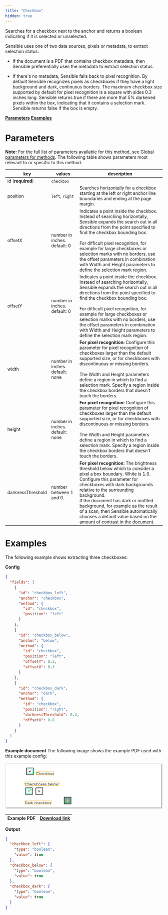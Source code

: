 ```yaml
---
title: "Checkbox"
hidden: true
---
```

Searches for a checkbox next to the anchor and returns a boolean indicating if it is selected or unselected. 

Sensible uses one of two data sources, pixels or metadata, to extract selection status:

- If the document is a PDF that contains checkbox metadata, then Sensible preferentially uses the metadata to extract selection status.  

- If there's no metadata, Sensible falls back to pixel recognition. By default Sensible recognizes pixels as checkboxes if they have a light background and dark, continuous borders. The maximum checkbox size supported by default for pixel recognition is a square with sides 0.3 inches long. Sensible returns true if  there are more that 5% darkened pixels within the box, indicating that it contains a selection mark.  Sensible  returns false if the box is empty. 

[**Parameters**](doc:checkbox#parameters)
[**Examples**](doc:checkbox#examples)

Parameters
=====

**Note:** For the full list of parameters available for this method, see [Global parameters for methods](doc:method#global-parameters-for-methods). The following table shows parameters most relevant to or specific to this method.

| key               | values                          | description                                                  |
| ----------------- | ------------------------------- | ------------------------------------------------------------ |
| id (**required**) | `checkbox`                      |                                                              |
| position          | `left`, `right`                 | Searches horizontally for a checkbox starting at the left or right anchor line boundaries and ending at the page margin. <br/> |
| offsetX           | number in inches. default: 0    | Indicates a point inside the checkbox. Instead of searching horizontally, Sensible  expands the search out in all directions from the point specified to find the checkbox bounding box.<br/><br/> For difficult pixel recognition, for example for large checkboxes or selection marks with no borders,  use the offset parameters in combination with Width and Height parameters to define the selection mark region.<br/> |
| offsetY           | number in inches. default: 0    | Indicates a point inside the checkbox. Instead of searching horizontally, Sensible  expands the search out in all directions from the point specified to find the checkbox bounding box.<br/><br/>For difficult pixel recognition, for example for large checkboxes or selection marks with no borders,  use the offset parameters in combination with Width and Height parameters to define the selection mark region.<br/> |
| width             | number in inches. default: none | **For pixel recognition:**  Configure this parameter for pixel recognition of checkboxes larger than the default supported size, or for checkboxes with discontinuous or missing borders.<br/><br/>The Width and Height parameters define a region in which to find a selection mark. Specify a region inside the checkbox borders that doesn't touch the borders. <br/> |
| height            | number in inches. default: none | **For pixel recognition:**  Configure this parameter for pixel recognition of checkboxes larger than the default supported size, or for checkboxes with discontinuous or missing borders.<br/><br/>The Width and Height parameters define a region in which to find a selection mark. Specify a region inside the checkbox borders that doesn't touch the borders. <br/> |
| darknessThreshold | number between 1 and 0.         | **For pixel recognition:**  The brightness threshold below which to consider a pixel a box boundary. White is 1.0. Configure this parameter for checkboxes with dark backgrounds relative to the surrounding background.<br>If the document has dark or mottled background, for example as the result of a scan, then Sensible automatically chooses a default value based on the amount of contrast in the document.<br/> |

Examples
====

The following example shows extracting three checkboxes:

**Config**

```json
{
  "fields": [
    {
      "id": "checkbox_left",
      "anchor": "checkbox",
      "method": {
        "id": "checkbox",
        "position": "left"
      }
    },
    {
      "id": "checkbox_below",
      "anchor": "below",
      "method": {
        "id": "checkbox",
        "position": "left",
        "offsetY": 0.3,
        "offsetX": 0.3
      }
    },
    {
      "id": "checkbox_dark",
      "anchor": "dark",
      "method": {
        "id": "checkbox",
        "position": "right",
        "darknessThreshold": 0.4,
        "offsetX": 0.8
      }
    }
  ]
}
```

**Example document**
The following image shows the example PDF used with this example config:



![Click to enlarge](https://raw.githubusercontent.com/sensible-hq/sensible-docs/main//readme-sync/assets/v0/images/final/checkbox.png)

| Example PDF | [Download link](https://raw.githubusercontent.com/sensible-hq/sensible-docs/main/readme-sync/assets/v0/pdfs/checkbox.pdf) |
| ----------- | ------------------------------------------------------------ |




**Output**

```json
{
  "checkbox_left": {
    "type": "boolean",
    "value": true
  },
  "checkbox_below": {
    "type": "boolean",
    "value": true
  },
  "checkbox_dark": {
    "type": "boolean",
    "value": true
  }
}
```













